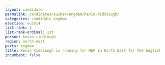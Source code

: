 ```yaml
---
layout: candidate
permalink: candidates/eu2014/engdem/kevin-riddiough/
categories: candidate engdem
election: eu2014
list-rank: 1
list-rank-ordinal: 1st
person: kevin-riddiough
region: north-east
party: engdem
title: Kevin Riddiough is running for MEP in North East for the English Democrats
incumbent: false
---
```

